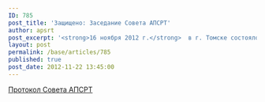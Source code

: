 ```yaml
---
ID: 785
post_title: 'Защищено: Заседание Совета АПСРТ'
author: apsrt
post_excerpt: '<strong>16 ноября 2012 г.</strong>  в г. Томске состоялось заседание Совета АПСРТ (протокол прилагается)'
layout: post
permalink: /base/articles/785
published: true
post_date: 2012-11-22 13:45:00
---
```

<a href="http://www.apsrt.ru/docs/sovet98.doc"><span style="text-decoration:underline;"> Протокол Совета АПСРТ  </span></a>